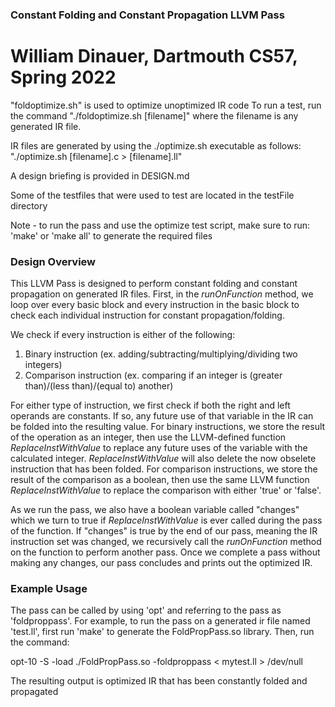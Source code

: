 ### Constant Folding and Constant Propagation LLVM Pass
# William Dinauer, Dartmouth CS57, Spring 2022

"foldoptimize.sh" is used to optimize unoptimized IR code
To run a test, run the command
"./foldoptimize.sh [filename]" 
where the filename is any generated IR file.

IR files are generated by using the ./optimize.sh executable as follows:
"./optimize.sh [filename].c > [filename].ll"

A design briefing is provided in DESIGN.md

Some of the testfiles that were used to test are located in the testFile directory

Note - to run the pass and use the optimize test script, make sure to run:
'make' or 'make all'
to generate the required files

### Design Overview

This LLVM Pass is designed to perform constant folding and constant propagation
on generated IR files. 
First, in the *runOnFunction* method, we loop over every basic block
and every instruction in the basic block to check each individual instruction for
constant propagation/folding.

We check if every instruction is either of the following:

1. Binary instruction
    (ex. adding/subtracting/multiplying/dividing two integers)
2. Comparison instruction
    (ex. comparing if an integer is (greater than)/(less than)/(equal to) another)

For either type of instruction, we first check if both the right and left operands are constants.
If so, any future use of that variable in the IR can be folded into the resulting value.
For binary instructions, we store the result of the operation as an integer, then use the
LLVM-defined function *ReplaceInstWithValue* to replace any future uses of the variable with
the calculated integer. *ReplaceInstWithValue* will also delete the now obselete instruction
that has been folded.
For comparison instructions, we store the result of the comparison as a boolean, then use
the same LLVM function *ReplaceInstWithValue* to replace the comparison with either 'true'
or 'false'.

As we run the pass, we also have a boolean variable called "changes" which we turn to true if
*ReplaceInstWithValue* is ever called during the pass of the function. If "changes" is true by
the end of our pass, meaning the IR instruction set was changed, we recursively call the
*runOnFunction* method on the function to perform another pass. Once we complete a pass without making
any changes, our pass concludes and prints out the optimized IR.

### Example Usage

The pass can be called by using 'opt' and referring to the pass as 'foldproppass'.
For example, to run the pass on a generated ir file named 'test.ll', first
run 'make' to generate the FoldPropPass.so library. Then, run the command:

opt-10 -S -load ./FoldPropPass.so -foldproppass < mytest.ll > /dev/null

The resulting output is optimized IR that has been constantly folded and propagated

